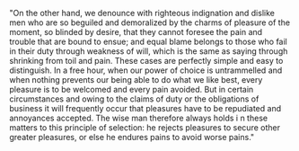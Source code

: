 "On the other hand, we denounce with righteous indignation and dislike men who are so beguiled and demoralized by the charms of pleasure of the moment, so blinded by desire, that they cannot foresee
the pain and   
trouble that are bound to ensue; and equal blame belongs to those who fail in their duty through weakness of will, which is the same
 as saying through shrinking from toil and pain. These cases are perfectly simple and easy to distinguish.
  In a free hour, when our power of choice is untrammelled and when nothing prevents our being able to do what we like
 best, every pleasure is to be welcomed and every pain avoided. But in certain 
 circumstances and owing to the claims of duty or the obligations of business it will frequently 
 occur that pleasures have to be repudiated and annoyances accepted. The wise man therefore always holds i
 n these matters to this principle of selection: he rejects pleasures 
 to secure other greater pleasures,
 or else he endures pains to avoid worse pains."
